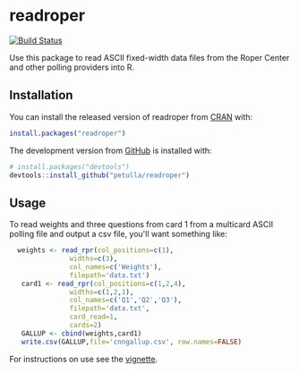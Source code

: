 
<!-- README.md is generated from README.Rmd. Please edit that file -->
readroper
=========

[![Build Status](https://travis-ci.org/petulla/readroper.svg?branch=master)](https://travis-ci.org/petulla/readroper)

Use this package to read ASCII fixed-width data files from the Roper Center and other polling providers into R.

Installation
------------

You can install the released version of readroper from [CRAN](https://CRAN.R-project.org) with:

``` r
install.packages("readroper")
```

The development version from [GitHub](https://github.com/) is installed with:

``` r
# install.packages("devtools")
devtools::install_github("petulla/readroper")
```

Usage
-----

To read weights and three questions from card 1 from a multicard ASCII polling file and output a csv file, you'll want something like:

``` r
  weights <- read_rpr(col_positions=c(1),
               widths=c(3),
               col_names=c('Weights'),
               filepath='data.txt')
   card1 <- read_rpr(col_positions=c(1,2,4), 
               widths=c(1,2,1), 
               col_names=c('Q1','Q2','Q3'), 
               filepath='data.txt', 
               card_read=1, 
               cards=2)
   GALLUP <- cbind(weights,card1)
   write.csv(GALLUP,file='cnngallup.csv', row.names=FALSE)
```

For instructions on use see the [vignette](https://github.com/petulla/readroper/tree/master/vignettes).
